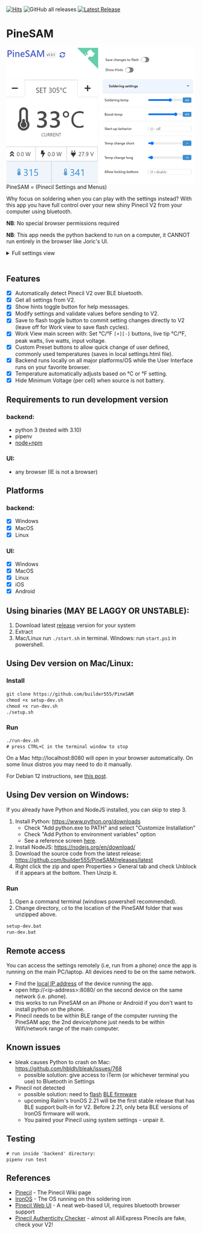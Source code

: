 [![Hits](https://hits.seeyoufarm.com/api/count/incr/badge.svg?url=https%3A%2F%2Fgithub.com%2Fbuilder555%2FPineSAM&count_bg=%23107FBC&title_bg=%23555555&icon=pre-commit.svg&icon_color=%23E7E7E7&title=hits&edge_flat=false)](https://hits.seeyoufarm.com)
![GitHub all releases](https://img.shields.io/github/downloads/builder555/Pinesam/total)
[![Latest Release](https://img.shields.io/github/v/release/builder555/PineSAM)](https://github.com/builder555/PineSAM/releases/latest)


# PineSAM
<img src="./screenshot1.3.1.png" align="right" width="500" style="float:left">


PineSAM = (Pinecil Settings and Menus)

Why focus on soldering when you can play with the settings instead? With this app you have full control over your new shiny Pinecil V2 from your computer using bluetooth.


**NB**: No special browser permissions required

**NB**: This app needs the python backend to run on a computer, it CANNOT run entirely in the browser like Joric's UI.

<details>
  <summary>Full settings view</summary>
  <p>
    <img src="./full_settings1.3.1b.png"/>
  </p>
</details>
<div style="clear:both;">&nbsp;</div>

## Features
- [x] Automatically detect Pinecil V2 over BLE bluetooth.
- [x] Get all settings from V2.
- [X] Show hints toggle button for help messsages.
- [X] Modify settings and validate values before sending to V2.
- [X] Save to flash toggle button to commit setting changes directly to V2 (leave off for Work view to save flash cycles).
- [X] Work View main screen with: Set °C/°F `[+][-]` buttons, live tip °C/°F, peak watts, live watts, input voltage.
- [X] Custom Preset buttons to allow quick change of user defined, commonly used temperatures (saves in local settings.html file).
- [X] Backend runs locally on all major platforms/OS while the User Interface runs on your favorite browser.
- [X] Temperature automatically adjusts based on °C or °F setting.
- [X] Hide Minimum Voltage (per cell) when source is not battery.

## Requirements to run development version
### backend:
- python 3 (tested with 3.10)
- pipenv
- [node+npm](https://nodejs.org/en/download/)
### UI:
- any browser (IE is not a browser)

## Platforms
### backend:
- [x] Windows
- [x] MacOS
- [x] Linux
### UI:
- [x] Windows
- [x] MacOS
- [x] Linux
- [x] iOS
- [x] Android

## Using binaries (MAY BE LAGGY OR UNSTABLE):

1. Download latest [release](https://github.com/builder555/PineSAM/releases/latest) version for your system
2. Extract
3. Mac/Linux run `./start.sh` in terminal. Windows: run `start.ps1` in powershell.

## Using Dev version on Mac/Linux:

### Install

```shell
git clone https://github.com/builder555/PineSAM
chmod +x setup-dev.sh
chmod +x run-dev.sh
./setup.sh
```

### Run
```shell
./run-dev.sh
# press CTRL+C in the terminal window to stop
```

On a Mac http://localhost:8080 will open in your browser automatically. On some linux distros you may need to do it manually.

For Debian 12 instructions, see [this post](https://github.com/builder555/PineSAM/discussions/47#discussion-4884758).


## Using Dev version on Windows:

If you already have Python and NodeJS installed, you can skip to step 3.

1. Install Python: https://www.python.org/downloads
    * Check "Add python.exe to PATH" and select "Customize Installation"
    * Check "Add Python to environment variables" option
    * See a reference screen [here](https://github.com/builder555/PineSAM/discussions/7#discussion-4862766).
2. Install NodeJS: https://nodejs.org/en/download/
3. Download the source code from the latest release: https://github.com/builder555/PineSAM/releases/latest
4. Right click the zip and open Properties > General tab and check Unblock if it appears at the bottom. Then Unzip it.

### Run
1. Open a command terminal (windows powershell recommended).
2. Change directory, `cd` to the location of the PineSAM folder that was unzipped above.
```batch
setup-dev.bat
run-dev.bat
```


## Remote access

You can access the settings remotely (i.e, run from a phone) once the app is running on the main PC/laptop. All devices need to be on the same network.

* Find the [local IP address](https://lifehacker.com/how-to-find-your-local-and-external-ip-address-5833108) of the device running the app.
* open http://\<ip-address\>:8080/ on the second device on the same network (i.e. phone).
* this works to run PineSAM on an iPhone or Android if you don't want to install python on the phone.
* Pinecil needs to be within BLE range of the computer running the PineSAM app; the 2nd device/phone just needs to be within Wifi/network range of the main computer.

## Known issues

- bleak causes Python to crash on Mac: https://github.com/hbldh/bleak/issues/768
    * possible solution: give access to iTerm (or whichever terminal you use) to Bluetooth in Settings
- Pinecil not detected
    * possible solution: need to [flash](https://github.com/Ralim/IronOS/discussions/1518#discussioncomment-4866637) [BLE firmware](https://github.com/builder555/PineSAM/files/10797411/Pinecilv2_EN.zip)
    * upcoming Ralim's IronOS 2.21 will be the first stable release that has BLE support built-in for V2. Before 2.21, only beta BLE versions of IronOS firmware will work.
    * You paired your Pinecil using system settings - unpair it.


## Testing

```shell
# run inside 'backend' directory:
pipenv run test
```

## References

- [Pinecil](https://wiki.pine64.org/wiki/Pinecil) - The Pinecil Wiki page
- [IronOS](https://github.com/Ralim/IronOS) - The OS running on this soldering iron
- [Pinecil Web UI](https://github.com/joric/pinecil) - A neat web-based UI, requires bluetooth browser support
- [Pinecil Authenticity Checker](https://pinecil.pine64.org/) - almost all AliExpress Pinecils are fake, check your V2!

